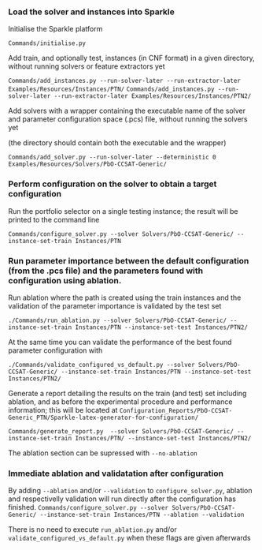 ### Load the solver and instances into Sparkle

Initialise the Sparkle platform

`Commands/initialise.py`

Add train, and optionally test, instances (in CNF format) in a given directory, without running solvers or feature extractors yet

`Commands/add_instances.py --run-solver-later --run-extractor-later Examples/Resources/Instances/PTN/`
`Commands/add_instances.py --run-solver-later --run-extractor-later Examples/Resources/Instances/PTN2/`

Add solvers with a wrapper containing the executable name of the solver and parameter configuration space (.pcs) file, without running the solvers yet

(the directory should contain both the executable and the wrapper)

`Commands/add_solver.py --run-solver-later --deterministic 0 Examples/Resources/Solvers/PbO-CCSAT-Generic/`


### Perform configuration on the solver to obtain a target configuration

Run the portfolio selector on a single testing instance; the result will be printed to the command line

`Commands/configure_solver.py --solver Solvers/PbO-CCSAT-Generic/ --instance-set-train Instances/PTN`

### Run parameter importance between the default configuration (from the .pcs file) and the parameters found with configuration using ablation.

Run ablation where the path is created using the train instances and the validation of the parameter importance is validated by the test set

`./Commands/run_ablation.py --solver Solvers/PbO-CCSAT-Generic/ --instance-set-train Instances/PTN --instance-set-test Instances/PTN2/`

At the same time you can validate the performance of the best found parameter configuration with

`./Commands/validate_configured_vs_default.py --solver Solvers/PbO-CCSAT-Generic/ --instance-set-train Instances/PTN --instance-set-test Instances/PTN2/`

Generate a report detailing the results on the train (and test) set including ablation, and as before the experimental procedure and performance information; this will be located at `Configuration_Reports/PbO-CCSAT-Generic_PTN/Sparkle-latex-generator-for-configuration/`

`Commands/generate_report.py  --solver Solvers/PbO-CCSAT-Generic/ --instance-set-train Instances/PTN/ --instance-set-test Instances/PTN2/`

The ablation section can be supressed with `--no-ablation` 

### Immediate ablation and validatation after configuration

By adding `--ablation` and/or `--validation` to `configure_solver.py`, ablation and respectivelly validation will run directly after the configuration has finished. 
`Commands/configure_solver.py --solver Solvers/PbO-CCSAT-Generic/ --instance-set-train Instances/PTN --ablation --validation`

There is no need to execute `run_ablation.py` and/or `validate_configured_vs_default.py` when these flags are given afterwards

